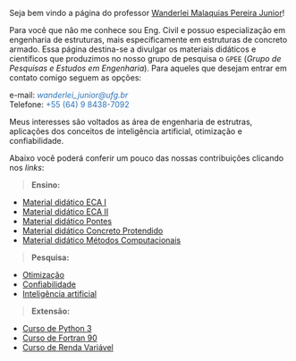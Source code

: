 Seja bem vindo a página do professor [Wanderlei Malaquias Pereira Junior](http://lattes.cnpq.br/2449347153075493)!  

Para você que não me conhece sou Eng. Civil e possuo especialização em engenharia de estruturas, mais especificamente em estruturas de concreto armado. Essa página destina-se a divulgar os materiais didáticos e científicos que produzimos no nosso grupo de pesquisa o `GPEE` (_Grupo de Pesquisas e Estudos em Engenharia_). Para aqueles que desejam entrar em contato comigo seguem as opções:

e-mail: <span style="color:#2a73bb"><i>_wanderlei_junior@ufg.br_</i></span>   
Telefone: <span style="color:#2a73bb">+55 (64) 9 8438-7092</span>    

Meus interesses são voltados as área de engenharia de estrutras, aplicações dos conceitos de inteligência artificial, otimização e confiabilidade. 

Abaixo você poderá conferir um pouco das nossas contribuições clicando nos _links_:

> **Ensino:**
- [Material didático ECA I](https://drive.google.com/drive/folders/1L21fwNn3AjdCZ2XKQHoK3whxDoyA-oO9?usp=sharing)  
- [Material didático ECA II]()  
- [Material didático Pontes]()  
- [Material didático Concreto Protendido]()      
- [Material didático Métodos Computacionais]()  

> **Pesquisa:**
- [Otimização]()
- [Confiabilidade]()
- [Inteligência artificial]()


> **Extensão:**
- [Curso de Python 3]()  
- [Curso de Fortran 90]()  
- [Curso de Renda Variável]()  
